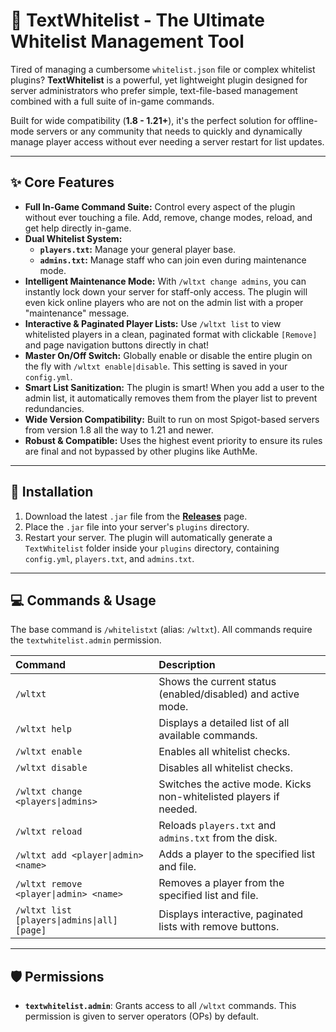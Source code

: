# 💬 TextWhitelist - The Ultimate Whitelist Management Tool

Tired of managing a cumbersome `whitelist.json` file or complex whitelist plugins? **TextWhitelist** is a powerful, yet lightweight plugin designed for server administrators who prefer simple, text-file-based management combined with a full suite of in-game commands.

Built for wide compatibility (**1.8 - 1.21+**), it's the perfect solution for offline-mode servers or any community that needs to quickly and dynamically manage player access without ever needing a server restart for list updates.

---
## ✨ Core Features

-   **Full In-Game Command Suite:** Control every aspect of the plugin without ever touching a file. Add, remove, change modes, reload, and get help directly in-game.
-   **Dual Whitelist System:**
    -   **`players.txt`:** Manage your general player base.
    -   **`admins.txt`:** Manage staff who can join even during maintenance mode.
-   **Intelligent Maintenance Mode:** With `/wltxt change admins`, you can instantly lock down your server for staff-only access. The plugin will even kick online players who are not on the admin list with a proper "maintenance" message.
-   **Interactive & Paginated Player Lists:** Use `/wltxt list` to view whitelisted players in a clean, paginated format with clickable `[Remove]` and page navigation buttons directly in chat!
-   **Master On/Off Switch:** Globally enable or disable the entire plugin on the fly with `/wltxt enable|disable`. This setting is saved in your `config.yml`.
-   **Smart List Sanitization:** The plugin is smart! When you add a user to the admin list, it automatically removes them from the player list to prevent redundancies.
-   **Wide Version Compatibility:** Built to run on most Spigot-based servers from version 1.8 all the way to 1.21 and newer.
-   **Robust & Compatible:** Uses the highest event priority to ensure its rules are final and not bypassed by other plugins like AuthMe.

---
## 🚀 Installation

1.  Download the latest `.jar` file from the [**Releases**](https://github.com/Cowboy-original/TextWhitelist/releases) page.
2.  Place the `.jar` file into your server's `plugins` directory.
3.  Restart your server. The plugin will automatically generate a `TextWhitelist` folder inside your `plugins` directory, containing `config.yml`, `players.txt`, and `admins.txt`.

---
## 💻 Commands & Usage

The base command is `/whitelistxt` (alias: `/wltxt`). All commands require the `textwhitelist.admin` permission.

| Command | Description |
| :--- | :--- |
| `/wltxt` | Shows the current status (enabled/disabled) and active mode. |
| `/wltxt help` | Displays a detailed list of all available commands. |
| `/wltxt enable` | Enables all whitelist checks. |
| `/wltxt disable`| Disables all whitelist checks. |
| `/wltxt change <players\|admins>` | Switches the active mode. Kicks non-whitelisted players if needed. |
| `/wltxt reload`| Reloads `players.txt` and `admins.txt` from the disk. |
| `/wltxt add <player\|admin> <name>` | Adds a player to the specified list and file. |
| `/wltxt remove <player\|admin> <name>` | Removes a player from the specified list and file. |
| `/wltxt list [players\|admins\|all] [page]` | Displays interactive, paginated lists with remove buttons. |

---
## 🛡️ Permissions

-   **`textwhitelist.admin`**: Grants access to all `/wltxt` commands. This permission is given to server operators (OPs) by default.
